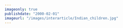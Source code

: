 ```yaml
---
imageonly: true
publishdate: "2000-02-01"
imageurl: "/images/interarticle/Indian_children.jpg"
---
```

